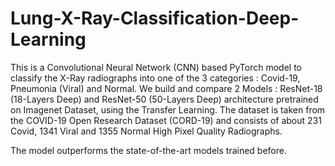 # Lung-X-Ray-Classification-Deep-Learning

This is a Convolutional Neural Network (CNN) based PyTorch model to classify the X-Ray radiographs into one of the 3 categories : Covid-19, Pneumonia (Viral) and Normal. We build and compare  2 Models : ResNet-18 (18-Layers Deep) and ResNet-50 (50-Layers Deep) architecture pretrained on Imagenet Dataset, using the Transfer Learning. The dataset is taken from the COVID-19 Open Research Dataset (CORD-19) and consists of about 231 Covid, 1341 Viral and 1355 Normal High Pixel Quality Radiographs.

The model outperforms the state-of-the-art models trained before.
